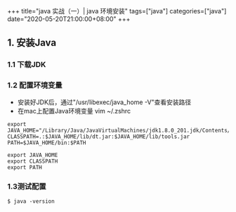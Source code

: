 +++
title="java 实战（一）| java 环境安装"
tags=["java"]
categories=["java"]
date="2020-05-20T21:00:00+08:00"
+++

## 1. 安装Java 
### 1.1 下载JDK

### 1.2 配置环境变量
- 安装好JDK后，通过"/usr/libexec/java_home -V"查看安装路径
- 在mac上配置Java环境变量
vim ~/.zshrc
```
export JAVA_HOME="/Library/Java/JavaVirtualMachines/jdk1.8.0_201.jdk/Contents/Home"
CLASSPATH=.:$JAVA_HOME/lib/dt.jar:$JAVA_HOME/lib/tools.jar
PATH=$JAVA_HOME/bin:$PATH

export JAVA_HOME
export CLASSPATH
export PATH
```
### 1.3测试配置
```
$ java -version
```